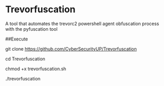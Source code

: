 # Trevorfuscation
A tool that automates the trevorc2 powershell agent obfuscation process with the pyfuscation tool


##Execute

git clone https://github.com/CyberSecurityUP/Trevorfuscation

cd Trevorfuscation

chmod +x trevorfuscation.sh

./trevorfuscation
